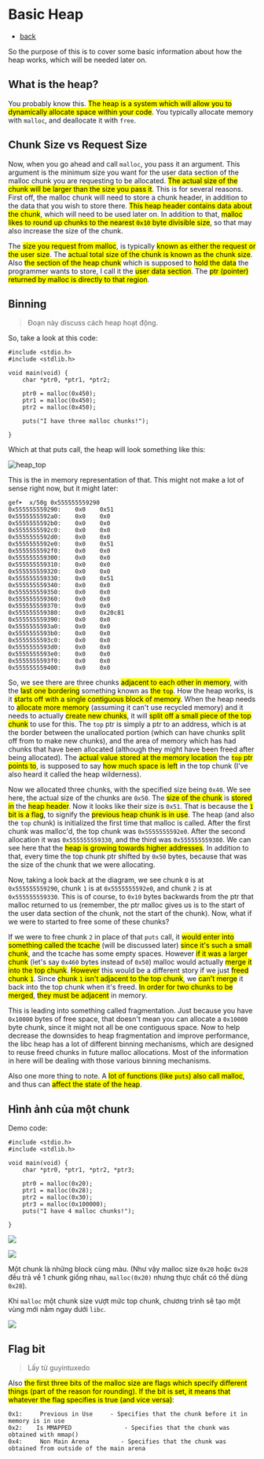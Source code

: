 # Basic Heap

- [back](readme.md)

So the purpose of this is to cover some basic information about how the heap works, which will be needed later on.

## What is the heap?

You probably know this. <mark>The heap is a system which will allow you to dynamically allocate space within your code</mark>. You typically allocate memory with `malloc`, and deallocate it with `free`.

## Chunk Size vs Request Size

Now, when you go ahead and call `malloc`, you pass it an argument. This argument is the minimum size you want for the user data section of the malloc chunk you are requesting to be allocated. <mark>The actual size of the chunk will be larger than the size you pass it</mark>. This is for several reasons. First off, the malloc chunk will need to store a chunk header, in addition to the data that you wish to store there. <mark>This heap header contains data about the chunk</mark>, which will need to be used later on. In addition to that, <mark>malloc likes to round up chunks to the nearest `0x10` byte divisible size</mark>, so that may also increase the size of the chunk.

The <mark>size you request from malloc</mark>, is typically <mark>known as either the request or the user size</mark>. The <mark>actual total size of the chunk is known as the chunk size</mark>. Also <mark>the section of the heap chunk</mark> which is supposed to <mark>hold the data</mark> the programmer wants to store, I call it the <mark>user data section</mark>. The <mark>ptr (pointer) returned by malloc is directly to that region</mark>.

## Binning

> Đoạn này discuss cách heap hoạt động.

So, take a look at this code:

```
#include <stdio.h>
#include <stdlib.h>

void main(void) {
    char *ptr0, *ptr1, *ptr2;

    ptr0 = malloc(0x450);
    ptr1 = malloc(0x450);
    ptr2 = malloc(0x450);

    puts("I have three malloc chunks!");

}
```

Which at that puts call, the heap will look something like this:

![heap_top](diagrams/heap_top.png)

This is the in memory representation of that. This might not make a lot of sense right now, but it might later:
```
gef➤  x/50g 0x555555559290
0x555555559290:    0x0    0x51
0x5555555592a0:    0x0    0x0
0x5555555592b0:    0x0    0x0
0x5555555592c0:    0x0    0x0
0x5555555592d0:    0x0    0x0
0x5555555592e0:    0x0    0x51
0x5555555592f0:    0x0    0x0
0x555555559300:    0x0    0x0
0x555555559310:    0x0    0x0
0x555555559320:    0x0    0x0
0x555555559330:    0x0    0x51
0x555555559340:    0x0    0x0
0x555555559350:    0x0    0x0
0x555555559360:    0x0    0x0
0x555555559370:    0x0    0x0
0x555555559380:    0x0    0x20c81
0x555555559390:    0x0    0x0
0x5555555593a0:    0x0    0x0
0x5555555593b0:    0x0    0x0
0x5555555593c0:    0x0    0x0
0x5555555593d0:    0x0    0x0
0x5555555593e0:    0x0    0x0
0x5555555593f0:    0x0    0x0
0x555555559400:    0x0    0x0
```

So, we see there are three chunks <mark>adjacent to each other in memory</mark>, with the <mark>last one bordering</mark> something known as <mark>the `top`</mark>. How the heap works, is it <mark>starts off with a single contiguous block of memory</mark>. When the heap needs to <mark>allocate more memory</mark> (assuming it can't use recycled memory) and it needs to actually <mark>create new chunks</mark>, it will <mark>split off a small piece of the top chunk</mark> to use for this. The `top` ptr is simply a ptr to an address, which is at the border between the unallocated portion (which can have chunks split off from to make new chunks), and the area of memory which has had chunks that have been allocated (although they might have been freed after being allocated). The <mark>actual value stored at the memory location</mark> the <mark>`top` ptr points to</mark>, is supposed to say <mark>how much space is left</mark> in the top chunk (I've also heard it called the heap wilderness).

Now we allocated three chunks, with the specified size being `0x40`. We see here, the actual size of the chunks are `0x50`. The <mark>size of the chunk</mark> is <mark>stored in</mark> the <mark>heap header</mark>. Now it looks like their size is `0x51`. That is because the <mark>`1` bit is a flag</mark>, to signify the <mark>previous heap chunk is in use</mark>. The heap (and also the `top` chunk) is initialized the first time that malloc is called. After the first chunk was malloc'd, the top chunk was `0x5555555592e0`. After the second allocation it was `0x555555559330`, and the third was `0x555555559380`. We can see here that the <mark>heap is growing towards higher addresses</mark>. In addition to that, every time the top chunk ptr shifted by `0x50` bytes, because that was the size of the chunk that we were allocating.

Now, taking a look back at the diagram, we see chunk `0` is at `0x555555559290`, chunk `1` is at `0x5555555592e0`, and chunk `2` is at `0x555555559330`. This is of course, to `0x10` bytes backwards from the ptr that malloc returned to us (remember, the ptr malloc gives us is to the start of the user data section of the chunk, not the start of the chunk). Now, what if we were to started to free some of these chunks?

If we were to free chunk `2` in place of that `puts` call, it <mark>would enter into something called the tcache</mark> (will be discussed later) <mark>since it's such a small chunk</mark>, and the tcache has some empty spaces. However <mark>if it was a larger chunk</mark> (let's say `0x460` bytes instead of `0x50`) malloc would actually <mark>merge it into the top chunk</mark>. <mark>However</mark> this would be a different story if we just <mark>freed chunk `1`</mark>. Since <mark>chunk `1` isn't adjacent to the top chunk</mark>, we <mark>can't merge</mark> it back into the top chunk when it's freed. <mark>In order for two chunks to be merged</mark>, <mark>they must be adjacent</mark> in memory.

This is leading into something called fragmentation. Just because you have `0x10000` bytes of free space, that doesn't mean you can allocate a `0x10000` byte chunk, since it might not all be one contiguous space. Now to help decrease the downsides to heap fragmentation and improve performance, the libc heap has a lot of different binning mechanisms, which are designed to reuse freed chunks in future malloc allocations. Most of the information in here will be dealing with those various binning mechanisms.

Also one more thing to note. A <mark>lot of functions (like `puts`) also call malloc</mark>, and thus can <mark>affect the state of the heap</mark>.

## Hình ảnh của một chunk

Demo code:
```
#include <stdio.h>
#include <stdlib.h>

void main(void) {
    char *ptr0, *ptr1, *ptr2, *ptr3;

    ptr0 = malloc(0x20);
    ptr1 = malloc(0x28);
    ptr2 = malloc(0x30);
    ptr3 = malloc(0x100000);
    puts("I have 4 malloc chunks!");

}
```

![](attachments/chunk_image1.png)

![](attachments/chunk_image2.png)

Một chunk là những block cùng màu. (Như vậy malloc size `0x20` hoặc `0x28` đều trả về 1 chunk giống nhau, `malloc(0x20)` nhưng thực chất có thể dùng `0x28`).

Khi `malloc` một chunk size vượt mức top chunk, chương trình sẽ tạo một vùng mới nằm ngay dưới `libc`.

![](attachments/chunk_image3.png)

## Flag bit

> Lấy từ guyintuxedo

Also <mark>the first three bits of the malloc size are flags which specify different things (part of the reason for rounding). If the bit is set, it means that whatever the flag specifies is true (and vice versa)</mark>:
```
0x1:     Previous in Use     - Specifies that the chunk before it in memory is in use
0x2:    Is MMAPPED               - Specifies that the chunk was obtained with mmap()
0x4:     Non Main Arena         - Specifies that the chunk was obtained from outside of the main arena
```

